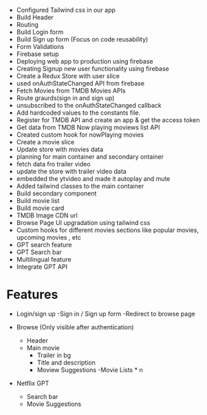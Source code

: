 - Configured Tailwind css in our app
- Build Header
- Routing
- Build Login form
- Build Sign up form (Focus on code reusability)
- Form Validations
- Firebase setup
- Deploying web app to production using firebase
- Creating Signup new user functionality using firebase
- Create a Redux Store with user slice
- used onAuthStateChanged API from firebase
- Fetch Movies from TMDB Movies APIs
- Route graurds(sign in and sign up)
- unsubscribed to the onAuthStateChanged callback
- Add hardcoded values to the constants file.
- Register for TMDB API and create an app & get the access token
- Get data from TMDB Now playing moviews list API
- Created custom hook for nowPlaying movies
- Create a movie slice
- Update store with movies data
- planning for main container and secondary ontainer
- fetch data fro trailer video
- update the store with trailer video data
- embedded the ytvideo and made it autoplay and mute
- Added tailwind classes to the main container
- Build secondary component
- Build movie list
- Build movie card
- TMDB Image CDN url
- Browse Page UI upgradation using tailwind css
- Custom hooks for different movies sections like popular movies, upcoming movies , etc
- GPT search feature
- GPT Search bar
- Multilingual feature
- Integrate GPT API

# Features
- Login/sign up
    -Sign in / Sign up form
    -Redirect to browse page
 
- Browse (Only visible after authentication)
    - Header
    - Main movie
        - Trailer in bg
        - Title and description
        - Moview Suggestions
            -Movie Lists * n

- Netflix GPT
    - Search bar
    - Movie Suggestions
